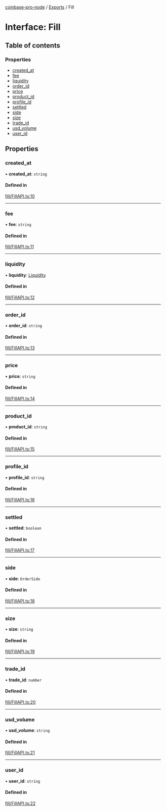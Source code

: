 [coinbase-pro-node](../README.md) / [Exports](../modules.md) / Fill

# Interface: Fill

## Table of contents

### Properties

- [created_at](fill.md#created_at)
- [fee](fill.md#fee)
- [liquidity](fill.md#liquidity)
- [order_id](fill.md#order_id)
- [price](fill.md#price)
- [product_id](fill.md#product_id)
- [profile_id](fill.md#profile_id)
- [settled](fill.md#settled)
- [side](fill.md#side)
- [size](fill.md#size)
- [trade_id](fill.md#trade_id)
- [usd_volume](fill.md#usd_volume)
- [user_id](fill.md#user_id)

## Properties

### created_at

• **created_at**: `string`

#### Defined in

[fill/FillAPI.ts:10](https://github.com/bennycode/coinbase-pro-node/blob/4fcd15c/src/fill/FillAPI.ts#L10)

---

### fee

• **fee**: `string`

#### Defined in

[fill/FillAPI.ts:11](https://github.com/bennycode/coinbase-pro-node/blob/4fcd15c/src/fill/FillAPI.ts#L11)

---

### liquidity

• **liquidity**: [Liquidity](../enums/liquidity.md)

#### Defined in

[fill/FillAPI.ts:12](https://github.com/bennycode/coinbase-pro-node/blob/4fcd15c/src/fill/FillAPI.ts#L12)

---

### order_id

• **order_id**: `string`

#### Defined in

[fill/FillAPI.ts:13](https://github.com/bennycode/coinbase-pro-node/blob/4fcd15c/src/fill/FillAPI.ts#L13)

---

### price

• **price**: `string`

#### Defined in

[fill/FillAPI.ts:14](https://github.com/bennycode/coinbase-pro-node/blob/4fcd15c/src/fill/FillAPI.ts#L14)

---

### product_id

• **product_id**: `string`

#### Defined in

[fill/FillAPI.ts:15](https://github.com/bennycode/coinbase-pro-node/blob/4fcd15c/src/fill/FillAPI.ts#L15)

---

### profile_id

• **profile_id**: `string`

#### Defined in

[fill/FillAPI.ts:16](https://github.com/bennycode/coinbase-pro-node/blob/4fcd15c/src/fill/FillAPI.ts#L16)

---

### settled

• **settled**: `boolean`

#### Defined in

[fill/FillAPI.ts:17](https://github.com/bennycode/coinbase-pro-node/blob/4fcd15c/src/fill/FillAPI.ts#L17)

---

### side

• **side**: `OrderSide`

#### Defined in

[fill/FillAPI.ts:18](https://github.com/bennycode/coinbase-pro-node/blob/4fcd15c/src/fill/FillAPI.ts#L18)

---

### size

• **size**: `string`

#### Defined in

[fill/FillAPI.ts:19](https://github.com/bennycode/coinbase-pro-node/blob/4fcd15c/src/fill/FillAPI.ts#L19)

---

### trade_id

• **trade_id**: `number`

#### Defined in

[fill/FillAPI.ts:20](https://github.com/bennycode/coinbase-pro-node/blob/4fcd15c/src/fill/FillAPI.ts#L20)

---

### usd_volume

• **usd_volume**: `string`

#### Defined in

[fill/FillAPI.ts:21](https://github.com/bennycode/coinbase-pro-node/blob/4fcd15c/src/fill/FillAPI.ts#L21)

---

### user_id

• **user_id**: `string`

#### Defined in

[fill/FillAPI.ts:22](https://github.com/bennycode/coinbase-pro-node/blob/4fcd15c/src/fill/FillAPI.ts#L22)
